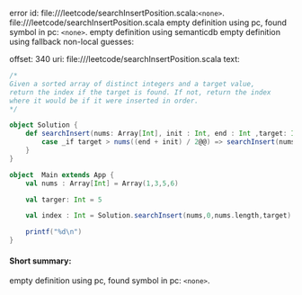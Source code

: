 error id: file://<WORKSPACE>/leetcode/searchInsertPosition.scala:`<none>`.
file://<WORKSPACE>/leetcode/searchInsertPosition.scala
empty definition using pc, found symbol in pc: `<none>`.
empty definition using semanticdb
empty definition using fallback
non-local guesses:

offset: 340
uri: file://<WORKSPACE>/leetcode/searchInsertPosition.scala
text:
```scala
/*
Given a sorted array of distinct integers and a target value,
return the index if the target is found. If not, return the index
where it would be if it were inserted in order.
*/

object Solution {
    def searchInsert(nums: Array[Int], init : Int, end : Int ,target: Int): Int = i match {
        case _if target > nums((end + init) / 2@@) => searchInsert(nums, ) 
    }
}

object  Main extends App {
    val nums : Array[Int] = Array(1,3,5,6)

    val targer: Int = 5

    val index : Int = Solution.searchInsert(nums,0,nums.length,target)

    printf("%d\n")
}
```


#### Short summary: 

empty definition using pc, found symbol in pc: `<none>`.